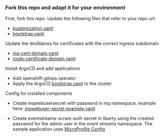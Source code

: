 
### Fork this repo and adapt it for your environment

First, fork this repo. Update the following files that refer to your repo url:

- [kustomization.yaml](./argocd/kustomization.yaml)
- [bootstrap.yaml](./argocd/bootstrap.yaml)

Update the dnsNames for certificates with the correct ingress subdomain

- [mq-cert-domain.yaml](./components/mq/variants/cloudprovider/odf/mq-cert-domain.yaml)
- [route-certificate-domain.yaml](./components/eventstreams/variants/cloudprovider/odf/route-certificate-domain.yaml)

Install ArgoCD and add applications

* Add openshift-gitops operator
* Apply the ArgoCD [bootstrap.yaml](./argocd/bootstrap.yaml) to the cluster

Config for installed components

* Create mqwebusersecret with password in mq namespace, example here: [mqwebuser-secret-example.yaml](./components/mq/base/native-ha-qm/mqwebuser-secret-example.yaml)

* Create eventstreams-scram-auth secret in liberty using the created password for the admin user in the event streams namespace. The sample application uses [MicroProfile Config](https://openliberty.io/docs/latest/external-configuration.html) 
